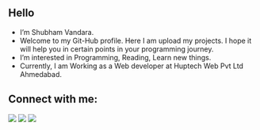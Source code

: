 <!---
Shubham-Vandara/Shubham-Vandara is a ✨ special ✨ repository because its `README.md` (this file) appears on your GitHub profile.
You can click the Preview link to take a look at your changes.
--->

## Hello

- I’m Shubham Vandara.
- Welcome to my Git-Hub profile. Here I am upload my projects. I hope it will help you in certain points in your programming journey.
- I’m interested in Programming, Reading, Learn new things.
- Currently, I am Working as a Web developer at Huptech Web Pvt Ltd Ahmedabad.

## Connect with me:

<p>
  <a href = "https://www.linkedin.com/in/shubham-vandara-b35814173"><img src="https://img.icons8.com/fluent/48/000000/linkedin.png"/></a>
  <a href = "https://www.instagram.com/shubham_vandara"><img src="https://img.icons8.com/fluent/48/000000/instagram-new.png"/></a>
  <a href = "https://codepen.io/your-work/?cursor=ZD0wJm89MSZwPTEmdj02MDQzNzI0Ng=="><img src="https://img.icons8.com/fluent/48/000000/codepen.png"/></a>
</p>
